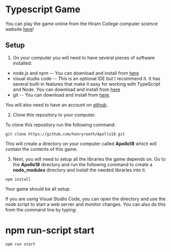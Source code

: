 # Typescript Game
You can play the game online from the Hiram College computer science website [here](https://cpsc.hiram.edu/)!
## Setup

1. On your computer you will need to have several pieces of software installed:

* node.js and npm -- You can download and install from [here](https://www.npmjs.com/get-npm)
* visual studio code -- This is an optional IDE but I recommend it.  It has several built-in features that make it easy for working with TypeScript and Node.  You can download and install from [here](https://code.visualstudio.com/download)
* git -- You can download and install from [here](https://git-scm.com/downloads).

You will also need to have an account on [github](https://github.com).

2. Clone this repository to your computer.

To clone this repository run the following command:

`git clone https://github.com/henryroeth/Apollo18.git`

This will create a directory on your computer called **Apollo18** which will contain the contents of this game.

3. Next, you will need to setup all the libraries the game depends on.  Go to the **Apollo18** directory and run the following command to create a **node_modules** directory and install the needed libraries into it.

`npm install`

Your game should be all setup.

If you are using Visual Studio Code, you can open the directory and use the node script to start a web server and monitor changes.  You can also do this from the command line by typing:

npm run-script start
=======
`npm run start`



